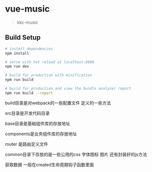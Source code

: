 # vue-music

> kkc-music

## Build Setup

``` bash
# install dependencies
npm install

# serve with hot reload at localhost:8080
npm run dev

# build for production with minification
npm run build

# build for production and view the bundle analyzer report
npm run build --report


```
build目录是对webpack的一些配置文件 定义的一些方法

src目录是开发代码目录

base目录是基础组件库的存放地址

components是业务组件库的存放地址

router 是路由定义文件

common目录下存放的是一些公用的css 字体图标 图片 还有封装好的js方法

获取数据 一般在created生命周期钩子函数里面

